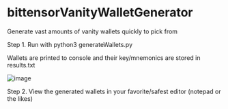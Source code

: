 # bittensorVanityWalletGenerator
Generate vast amounts of vanity wallets quickly to pick from

Step 1. Run with python3 generateWallets.py

Wallets are printed to console and their key/mnemonics are stored in results.txt

![image](https://github.com/user-attachments/assets/c5a22bcb-2498-4641-8e0e-c9b37970490f)

Step 2. View the generated wallets in your favorite/safest editor (notepad or the likes)

